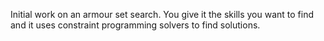Initial work on an armour set search. You give it the skills you want to find and it uses constraint programming solvers to find solutions.
